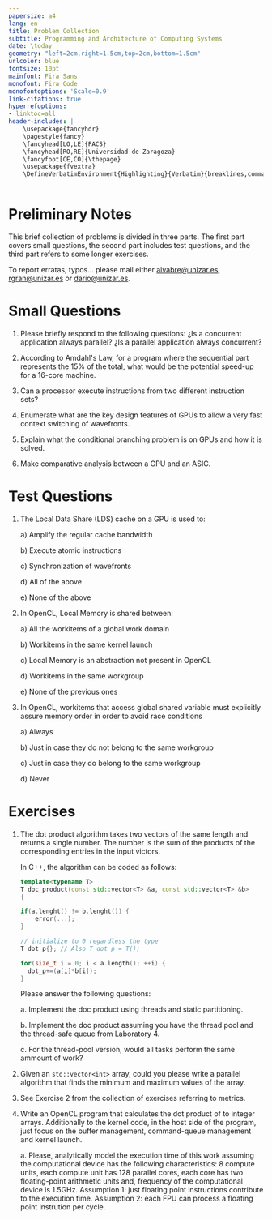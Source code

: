 ```yaml
---
papersize: a4
lang: en
title: Problem Collection
subtitle: Programming and Architecture of Computing Systems
date: \today
geometry: "left=2cm,right=1.5cm,top=2cm,bottom=1.5cm"
urlcolor: blue
fontsize: 10pt
mainfont: Fira Sans
monofont: Fira Code
monofontoptions: 'Scale=0.9'
link-citations: true
hyperrefoptions:
- linktoc=all
header-includes: |
    \usepackage{fancyhdr}
    \pagestyle{fancy}
    \fancyhead[LO,LE]{PACS}
    \fancyhead[RO,RE]{Universidad de Zaragoza}
    \fancyfoot[CE,CO]{\thepage}
    \usepackage{fvextra}
    \DefineVerbatimEnvironment{Highlighting}{Verbatim}{breaklines,commandchars=\\\{\}}
---
```


# Preliminary Notes

This brief collection of problems is divided in three parts. The first part covers
small questions, the second part includes test questions, and the third part refers to some longer exercises.

To report erratas, typos... please mail either [alvabre@unizar.es](mailto:alvabre@unizar.es),
[rgran@unizar.es](mailto:rgran@unizar.es) or [dario@unizar.es](mailto:dario@unizar.es).

# Small Questions

1. Please briefly respond to the following questions: ¿Is a concurrent
   application always parallel? ¿Is a parallel application always concurrent?

2. According to Amdahl's Law, for a program where the sequential part
   represents the 15% of the total, what would be the potential speed-up for a
   16-core machine.

3. Can a processor execute instructions from two different instruction sets?

4. Enumerate what are the key design features of GPUs to allow a very fast context switching of wavefronts.

5. Explain what the conditional branching problem is on GPUs and how it is solved.

6. Make comparative analysis between a GPU and an ASIC.

# Test Questions

1. The Local Data Share (LDS) cache on a GPU is used to:

	a) Amplify the regular cache bandwidth
	
	b) Execute atomic instructions
	
	c) Synchronization of wavefronts
	
	d) All of the above
	
	e) None of the above

2. In OpenCL, Local Memory is shared between:
	
	a) All the workitems of a global work domain
	
	b) Workitems in the same kernel launch
	
	c) Local Memory is an abstraction not present in OpenCL
	
	d) Workitems in the same workgroup
	
	e) None of the previous ones
	
3. In OpenCL, workitems that access global shared variable must explicitly assure memory order in order to avoid race conditions

	a) Always
	
	b) Just in case they do not belong to the same workgroup
	
	c) Just in case they do belong to the same workgroup
	
	d) Never

# Exercises

1. The dot product algorithm takes two vectors of the same length and returns a
   single number. The number is the sum of the products of the corresponding
   entries in the input victors.

    In C++, the algorithm can be coded as follows:

    ```C++
    template<typename T>
    T doc_product(const std::vector<T> &a, const std::vector<T> &b>
    {

    if(a.lenght() != b.lenght()) {
        error(...);
    }

    // initialize to 0 regardless the type
    T dot_p{}; // Also T dot_p = T();

    for(size_t i = 0; i < a.length(); ++i) {
      dot_p+=(a[i]*b[i]);
    }
    ```

    Please answer the following questions:

    a. Implement the doc product using threads and static partitioning.

    b. Implement the doc product assuming you have the thread pool and the
       thread-safe queue from Laboratory 4.

    c. For the thread-pool version, would all tasks perform the same ammount of work?

2. Given an `std::vector<int>` array, could you please write a parallel
   algorithm that finds the minimum and maximum values of the array.
   
3. See Exercise 2 from the collection of exercises referring to metrics.

4. Write an OpenCL program that calculates the dot product of to integer arrays. Additionally to the kernel code, in the host side of the program, just focus on the buffer management, command-queue management and kernel launch.

    a. Please, analytically model the execution time of this work assuming the computational device has the following characteristics: 8 compute units, each
       compute unit has 128 parallel cores, each core has two floating-point arithmetic units and, frequency of the computational device is 1.5GHz. Assumption 1:
       just floating point instructions contribute to the execution time. Assumption 2: each FPU can process a floating point instrution per cycle.
	
